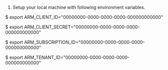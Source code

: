 1. Setup your local machine with following environment variables.

$ export ARM_CLIENT_ID="00000000-0000-0000-0000-000000000000"

$ export ARM_CLIENT_SECRET="00000000-0000-0000-0000-000000000000"

$ export ARM_SUBSCRIPTION_ID="00000000-0000-0000-0000-000000000000"

$ export ARM_TENANT_ID="00000000-0000-0000-0000-000000000000"

